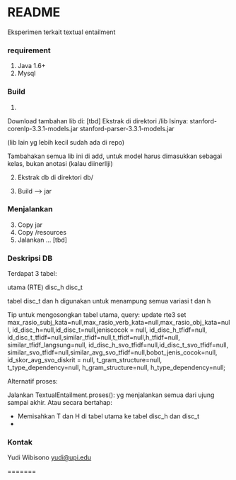 # README #
Eksperimen terkait textual entailment

### requirement ###
1. Java 1.6+
2. Mysql

### Build ###
1.
Download tambahan lib di: [tbd]
Ekstrak di direktori /lib
Isinya:
stanford-corenlp-3.3.1-models.jar
stanford-parser-3.3.1-models.jar

(lib lain yg lebih kecil sudah ada di repo)

Tambahakan semua lib ini di add, untuk model harus dimasukkan sebagai kelas, bukan anotasi (kalau diinerllji)

2. Ekstrak db di direktori db/

3. Build --> jar



### Menjalankan ##
3. Copy jar
4. Copy /resources
5. Jalankan ... [tbd]

### Deskripsi DB ###
Terdapat 3 tabel:

utama (RTE)
disc_h
disc_t

tabel disc_t dan h digunakan untuk menampung semua variasi t dan h


Tip untuk mengosongkan tabel utama, query:
update rte3
		set
		max_rasio_subj_kata=null,max_rasio_verb_kata=null,max_rasio_obj_kata=null,
		id_disc_h=null,id_disc_t=null,jeniscocok = null, id_disc_h_tfidf=null,
		id_disc_t_tfidf=null,similar_tfidf=null,t_tfidf=null,h_tfidf=null,
		similar_tfidf_langsung=null,
		id_disc_h_svo_tfidf=null,id_disc_t_svo_tfidf=null,
		similar_svo_tfidf=null,similar_avg_svo_tfidf=null,bobot_jenis_cocok=null,
		id_skor_avg_svo_diskrit = null,
		t_gram_structure=null,
		t_type_dependency=null,
		h_gram_structure=null,
		h_type_dependency=null;

Alternatif proses:

Jalankan TextualEntailment.proses(): yg menjalankan semua dari ujung sampai akhir.
Atau secara bertahap:
- Memisahkan T dan H di tabel utama ke tabel disc_h dan disc_t
-



### Kontak ###

Yudi Wibisono
yudi@upi.edu

=======